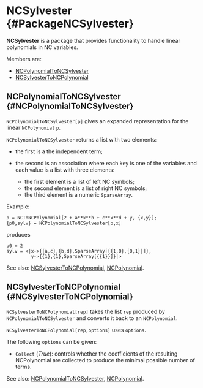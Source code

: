 # NCSylvester {#PackageNCSylvester}

**NCSylvester** is a package that provides functionality to handle linear polynomials in NC variables.

Members are:

* [NCPolynomialToNCSylvester](#NCPolynomialToNCSylvester)
* [NCSylvesterToNCPolynomial](#NCSylvesterToNCPolynomial)

## NCPolynomialToNCSylvester {#NCPolynomialToNCSylvester}

`NCPolynomialToNCSylvester[p]` gives an expanded representation for the linear `NCPolynomial` `p`.

`NCPolynomialToNCSylvester` returns a list with two elements:

* the first is a the independent term;
* the second is an association where each key is one of the variables and each value is a list with three elements:

  * the first element is a list of left NC symbols;
  * the second element is a list of right NC symbols;
  * the third element is a numeric `SparseArray`.

Example:

    p = NCToNCPolynomial[2 + a**x**b + c**x**d + y, {x,y}];
    {p0,sylv} = NCPolynomialToNCSylvester[p,x]

produces

    p0 = 2
	sylv = <|x->{{a,c},{b,d},SparseArray[{{1,0},{0,1}}]}, 
   	         y->{{1},{1},SparseArray[{{1}}]}|>

See also:
[NCSylvesterToNCPolynomial](#NCSylvesterToNCPolynomial), [NCPolynomial](#NCPolynomial).

## NCSylvesterToNCPolynomial {#NCSylvesterToNCPolynomial}

`NCSylvesterToNCPolynomial[rep]` takes the list `rep` produced by `NCPolynomialToNCSylvester` and converts it back to an `NCPolynomial`.

`NCSylvesterToNCPolynomial[rep,options]` uses `options`.

The following `options` can be given:
* `Collect` (*True*): controls whether the coefficients of the resulting NCPolynomial are collected to produce the minimal possible number of terms.

See also:
[NCPolynomialToNCSylvester](#NCPolynomialToNCSylvester), [NCPolynomial](#NCPolynomial).
